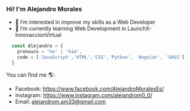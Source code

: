 ### Hi! I'm Alejandro Morales
- 👀 I’m interested in improve my skills as a Web Developer
- 🌱 I’m currently learning Web Development in LaunchX-InnovaccionVirtual

```js
  const Alejandro = {
    pronouns = 'he' | 'him',
    code = ['JavaScript','HTML','CSS','Python', 'Angular', 'SASS']
  }
```

You can find me 🌎:
- Facebook: https://www.facebook.com/AlejandroMoralesEs/
- Instagram: https://www.instagram.com/alejandrom0_0/
- Email: alejandrom.am33@gmail.com


<!---
AlejandroMorales-s/AlejandroMorales-s is a ✨ special ✨ repository because its `README.md` (this file) appears on your GitHub profile.
You can click the Preview link to take a look at your changes.
--->
